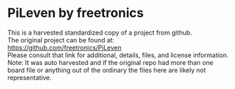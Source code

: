
# PiLeven by freetronics  
This is a harvested standardized copy of a project from github.  
The original project can be found at:  
https://github.com/freetronics/PiLeven  
Please consult that link for additional, details, files, and license information.  
Note: It was auto harvested and if the original repo had more than one board file or anything out of the ordinary the files here are likely not representative.  
    